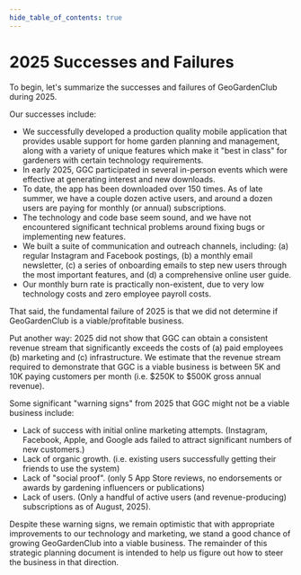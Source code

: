 ```yaml
---
hide_table_of_contents: true
---
```


# 2025 Successes and Failures 

To begin, let's summarize the successes and failures of GeoGardenClub during 2025.

Our successes include:

* We successfully developed a production quality mobile application that provides usable support for home garden planning and management, along with a variety of unique features which make it "best in class" for gardeners with certain technology requirements.
* In early 2025, GGC participated in several in-person events which were effective at generating interest and new downloads.
* To date, the app has been downloaded over 150 times. As of late summer, we have a couple dozen active users, and around a dozen users are paying for monthly (or annual) subscriptions.
* The technology and code base seem sound, and we have not encountered significant technical problems around fixing bugs or implementing new features. 
* We built a suite of communication and outreach channels, including: (a) regular Instagram and Facebook postings, (b) a monthly email newsletter, (c) a series of onboarding emails to step new users through the most important features, and (d) a comprehensive online user guide.
* Our monthly burn rate is practically non-existent, due to very low technology costs and zero employee payroll costs.

That said, the fundamental failure of 2025 is that we did not determine if GeoGardenClub is a viable/profitable business.

Put another way: 2025 did not show that GGC can obtain a consistent revenue stream that significantly exceeds the costs of (a) paid employees (b) marketing and (c) infrastructure.  We estimate that the revenue stream required to demonstrate that GGC is a viable business is between 5K and 10K paying customers per month (i.e. $250K to $500K gross annual revenue).

Some significant "warning signs" from 2025 that GGC might not be a viable business include:

* Lack of success with initial online marketing attempts. (Instagram, Facebook, Apple, and Google ads failed to attract significant numbers of new customers.)
* Lack of organic growth. (i.e. existing users successfully getting their friends to use the system)
* Lack of "social proof". (only 5 App Store reviews, no endorsements or awards by gardening influencers or publications)
* Lack of users. (Only a handful of active users (and revenue-producing) subscriptions as of August, 2025).

Despite these warning signs, we remain optimistic that with appropriate improvements to our technology and marketing, we stand a good chance of growing GeoGardenClub into a viable business. The remainder of this strategic planning document is intended to help us figure out how to steer the business in that direction. 



